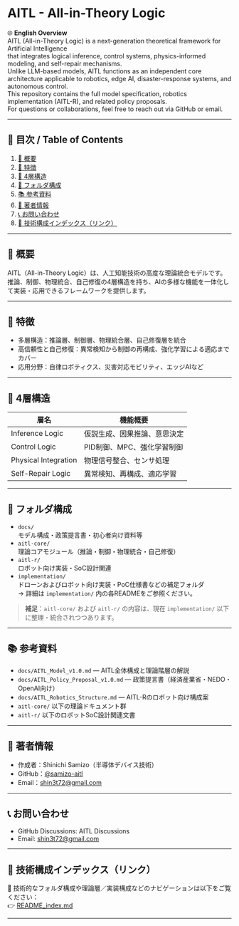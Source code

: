 # AITL - All-in-Theory Logic

🌐 **English Overview**  
AITL (All-in-Theory Logic) is a next-generation theoretical framework for Artificial Intelligence  
that integrates logical inference, control systems, physics-informed modeling, and self-repair mechanisms.  
Unlike LLM-based models, AITL functions as an independent core architecture applicable to robotics, edge AI, disaster-response systems, and autonomous control.  
This repository contains the full model specification, robotics implementation (AITL-R), and related policy proposals.  
For questions or collaborations, feel free to reach out via GitHub or email.

---

## 📑 目次 / Table of Contents

1. [🧠 概要](#🧠-概要)
2. [🔧 特徴](#🔧-特徴)
3. [🧱 4層構造](#🧱-4層構造)
4. [📁 フォルダ構成](#📁-フォルダ構成)
5. [📚 参考資料](#📚-参考資料)
6. [👤 著者情報](#👤-著者情報)
7. [📞 お問い合わせ](#📞-お問い合わせ)
8. [📂 技術構成インデックス（リンク）](#📂-技術構成インデックスリンク)

---

## 🧠 概要

AITL（All-in-Theory Logic）は、人工知能技術の高度な理論統合モデルです。  
推論、制御、物理統合、自己修復の4層構造を持ち、AIの多様な機能を一体化して実装・応用できるフレームワークを提供します。

---

## 🔧 特徴

- 多層構造：推論層、制御層、物理統合層、自己修復層を統合  
- 高信頼性と自己修復：異常検知から制御の再構成、強化学習による適応までカバー  
- 応用分野：自律ロボティクス、災害対応モビリティ、エッジAIなど

---

## 🧱 4層構造

| 層名 | 機能概要 |
|------|----------|
| Inference Logic | 仮説生成、因果推論、意思決定 |
| Control Logic | PID制御、MPC、強化学習制御 |
| Physical Integration | 物理信号整合、センサ処理 |
| Self-Repair Logic | 異常検知、再構成、適応学習 |

---

## 📁 フォルダ構成

- `docs/`  
  モデル構成・政策提言書・初心者向け資料等  
- `aitl-core/`  
  理論コアモジュール（推論・制御・物理統合・自己修復）  
- `aitl-r/`  
  ロボット向け実装・SoC設計関連  
- `implementation/`  
  ドローンおよびロボット向け実装・PoC仕様書などの補足フォルダ  
  → 詳細は `implementation/` 内の各READMEをご参照ください。

> **補足**：`aitl-core/` および `aitl-r/` の内容は、現在 `implementation/` 以下に整理・統合されつつあります。

---

## 📚 参考資料

- `docs/AITL_Model_v1.0.md` — AITL全体構成と理論階層の解説  
- `docs/AITL_Policy_Proposal_v1.0.md` — 政策提言書（経済産業省・NEDO・OpenAI向け）  
- `docs/AITL_Robotics_Structure.md` — AITL-Rのロボット向け構成案  
- `aitl-core/` 以下の理論ドキュメント群  
- `aitl-r/` 以下のロボットSoC設計関連文書

---

## 👤 著者情報

- 作成者：Shinichi Samizo（半導体デバイス技術）  
- GitHub：[@samizo-aitl](https://github.com/samizo-aitl)  
- Email：shin3t72@gmail.com

---

## 📞 お問い合わせ

- GitHub Discussions: AITL Discussions  
- Email: shin3t72@gmail.com

---

## 📂 技術構成インデックス（リンク）

📘 技術的なフォルダ構成や理論層／実装構成などのナビゲーションは以下をご覧ください：  
👉 [README_index.md](./README_index.md)

---
